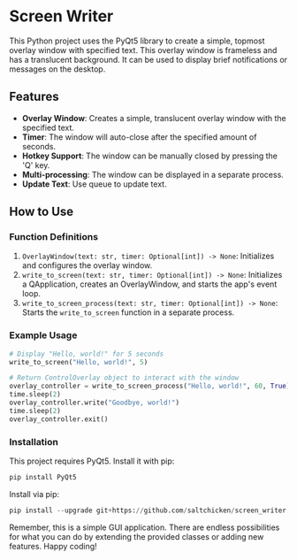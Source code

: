 # Screen Writer

This Python project uses the PyQt5 library to create a simple, topmost overlay window with specified text. This overlay window is frameless and has a translucent background. It can be used to display brief notifications or messages on the desktop.

## Features
- **Overlay Window**: Creates a simple, translucent overlay window with the specified text.
- **Timer**: The window will auto-close after the specified amount of seconds.
- **Hotkey Support**: The window can be manually closed by pressing the 'Q' key.
- **Multi-processing**: The window can be displayed in a separate process.
- **Update Text**: Use queue to update text.

## How to Use

### Function Definitions
1. `OverlayWindow(text: str, timer: Optional[int]) -> None`: Initializes and configures the overlay window.
2. `write_to_screen(text: str, timer: Optional[int]) -> None`: Initializes a QApplication, creates an OverlayWindow, and starts the app's event loop.
3. `write_to_screen_process(text: str, timer: Optional[int]) -> None`: Starts the `write_to_screen` function in a separate process.

### Example Usage
```python
# Display "Hello, world!" for 5 seconds
write_to_screen("Hello, world!", 5)
```

```python
# Return ControlOverlay object to interact with the window
overlay_controller = write_to_screen_process("Hello, world!", 60, True)
time.sleep(2)
overlay_controller.write("Goodbye, world!")
time.sleep(2)
overlay_controller.exit()
```

### Installation
This project requires PyQt5. Install it with pip:
```python
pip install PyQt5
```
Install via pip:
```python
pip install --upgrade git+https://github.com/saltchicken/screen_writer
```
Remember, this is a simple GUI application. There are endless possibilities for what you can do by extending the provided classes or adding new features. Happy coding!
